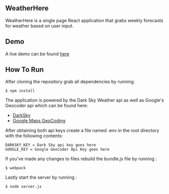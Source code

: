 ## WeatherHere
WeatherHere is a single page React application that grabs weekly forecasts for weather based on user input.

## Demo
A live demo can be found [here](http://weather-here.herokuapp.com/#/)

## How To Run
After cloning the repository grab all dependencies by running:
```
$ npm install
```
The application is powered by the Dark Sky Weather api as well as Google's Geocoder api which can be found here:
* [DarkSky](https://darksky.net/dev/register)
* [Google Maps GeoCoding](https://developers.google.com/maps/documentation/geocoding/get-api-key)

After obtaining both api keys create a file named .env in the root directory with the following contents:
```
DARKSKY_KEY = Dark Sky api key goes here
GOOGLE_KEY = Google GeoCoder Api Key goes here
```
If you've made any changes to files rebuild the bundle.js file by running :
```
$ webpack
```
Lastly start the server by running :
```
$ node server.js
```
